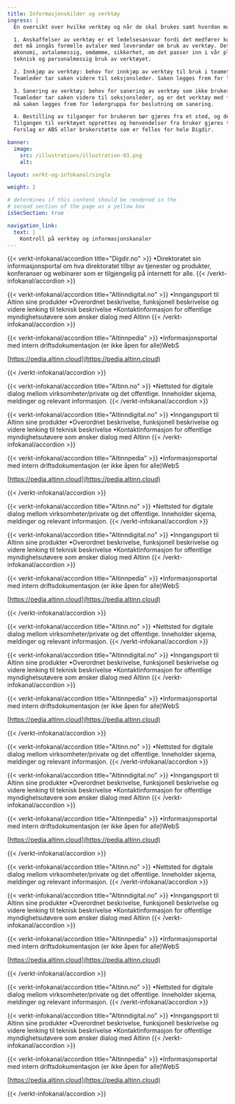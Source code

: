 ```yaml
---
title: Informasjonskilder og verktøy
ingress: |
  En oversikt over hvilke verktøy og når de skal brukes samt hvordan man skal bestille nye verktøy?

  1. Anskaffelser av verktøy er et ledelsesansvar fordi det medfører kostnader for etaten og 
  det må inngås formelle avtaler med leverandør om bruk av verktøy. Det skal vurderes behov, 
  økonomi, avtalemessig, omdømme, sikkerhet, om det passer inn i vår plattform/potefølje 
  teknisk og personalmessig bruk av verktøyet.

  2. Innkjøp av verktøy: behov for innkjøp av verktøy til bruk i teamet meldes til teamleder. 
  Teamleder tar saken videre til seksjonsleder. Saken legges frem for ledergruppa for beslutning om innkjøp.

  3. Sanering av verktøy: behov for sanering av verktøy som ikke brukes lengre, ta kontakt med teamleder. 
  Teamleder tar saken videre til seksjonsleder, og er det verktøy med flere brukere utover teamet, 
  må saken legges frem for ledergruppa for beslutning om sanering.

  4. Bestilling av tilganger for brukeren bør gjøres fra et sted, og det er en leder som bestiller. 
  Tilgangen til verktøyet opprettes og henvendelser fra bruker gjøres til samme sted. 
  Forslag er ABS eller brukerstøtte som er felles for hele Digdir.

banner:
  image:
    src: /illustrations/illustration-03.png
    alt:

layout: verkt-og-infokanal/single

weight: 2

# determines if this content should be rendered in the
# second section of the page as a yellow box
isSecSection: true

navigation_link:
  text: |
    Kontroll på verktøy og informasjonskanaler
---
```


{{< verkt-infokanal/accordion title="Digdir.no" >}}
•Direktoratet sin informasjonsportal om hva direktoratet tilbyr av tjenester og produkter, konferanser og webinarer som er tilgjengelig på internett for alle. 
{{< /verkt-infokanal/accordion >}}

{{< verkt-infokanal/accordion title="Altinndigital.no" >}}
•Inngangsport til Altinn sine produkter
•Overordnet beskrivelse, funksjonell beskrivelse og videre lenking til teknisk beskrivelse
•Kontaktinformasjon for offentlige myndighetsutøvere som ønsker dialog med Altinn
{{< /verkt-infokanal/accordion >}}

{{< verkt-infokanal/accordion title="Altinnpedia" >}}
•Informasjonsportal med intern driftsdokumentasjon (er ikke åpen for alle)WebS

[https://pedia.altinn.cloud](https://pedia.altinn.cloud)

{{< /verkt-infokanal/accordion >}}

{{< verkt-infokanal/accordion title="Altinn.no" >}}
•Nettsted for digitale dialog mellom virksomheter/private og det offentlige. Inneholder skjema, meldinger og relevant informasjon.
{{< /verkt-infokanal/accordion >}}

{{< verkt-infokanal/accordion title="Altinndigital.no" >}}
•Inngangsport til Altinn sine produkter
•Overordnet beskrivelse, funksjonell beskrivelse og videre lenking til teknisk beskrivelse
•Kontaktinformasjon for offentlige myndighetsutøvere som ønsker dialog med Altinn
{{< /verkt-infokanal/accordion >}}

{{< verkt-infokanal/accordion title="Altinnpedia" >}}
•Informasjonsportal med intern driftsdokumentasjon (er ikke åpen for alle)WebS

[https://pedia.altinn.cloud](https://pedia.altinn.cloud)

{{< /verkt-infokanal/accordion >}}

{{< verkt-infokanal/accordion title="Altinn.no" >}}
•Nettsted for digitale dialog mellom virksomheter/private og det offentlige. Inneholder skjema, meldinger og relevant informasjon.
{{< /verkt-infokanal/accordion >}}

{{< verkt-infokanal/accordion title="Altinndigital.no" >}}
•Inngangsport til Altinn sine produkter
•Overordnet beskrivelse, funksjonell beskrivelse og videre lenking til teknisk beskrivelse
•Kontaktinformasjon for offentlige myndighetsutøvere som ønsker dialog med Altinn
{{< /verkt-infokanal/accordion >}}

{{< verkt-infokanal/accordion title="Altinnpedia" >}}
•Informasjonsportal med intern driftsdokumentasjon (er ikke åpen for alle)WebS

[https://pedia.altinn.cloud](https://pedia.altinn.cloud)

{{< /verkt-infokanal/accordion >}}

{{< verkt-infokanal/accordion title="Altinn.no" >}}
•Nettsted for digitale dialog mellom virksomheter/private og det offentlige. Inneholder skjema, meldinger og relevant informasjon.
{{< /verkt-infokanal/accordion >}}

{{< verkt-infokanal/accordion title="Altinndigital.no" >}}
•Inngangsport til Altinn sine produkter
•Overordnet beskrivelse, funksjonell beskrivelse og videre lenking til teknisk beskrivelse
•Kontaktinformasjon for offentlige myndighetsutøvere som ønsker dialog med Altinn
{{< /verkt-infokanal/accordion >}}

{{< verkt-infokanal/accordion title="Altinnpedia" >}}
•Informasjonsportal med intern driftsdokumentasjon (er ikke åpen for alle)WebS

[https://pedia.altinn.cloud](https://pedia.altinn.cloud)

{{< /verkt-infokanal/accordion >}}

{{< verkt-infokanal/accordion title="Altinn.no" >}}
•Nettsted for digitale dialog mellom virksomheter/private og det offentlige. Inneholder skjema, meldinger og relevant informasjon.
{{< /verkt-infokanal/accordion >}}

{{< verkt-infokanal/accordion title="Altinndigital.no" >}}
•Inngangsport til Altinn sine produkter
•Overordnet beskrivelse, funksjonell beskrivelse og videre lenking til teknisk beskrivelse
•Kontaktinformasjon for offentlige myndighetsutøvere som ønsker dialog med Altinn
{{< /verkt-infokanal/accordion >}}

{{< verkt-infokanal/accordion title="Altinnpedia" >}}
•Informasjonsportal med intern driftsdokumentasjon (er ikke åpen for alle)WebS

[https://pedia.altinn.cloud](https://pedia.altinn.cloud)

{{< /verkt-infokanal/accordion >}}

{{< verkt-infokanal/accordion title="Altinn.no" >}}
•Nettsted for digitale dialog mellom virksomheter/private og det offentlige. Inneholder skjema, meldinger og relevant informasjon.
{{< /verkt-infokanal/accordion >}}

{{< verkt-infokanal/accordion title="Altinndigital.no" >}}
•Inngangsport til Altinn sine produkter
•Overordnet beskrivelse, funksjonell beskrivelse og videre lenking til teknisk beskrivelse
•Kontaktinformasjon for offentlige myndighetsutøvere som ønsker dialog med Altinn
{{< /verkt-infokanal/accordion >}}

{{< verkt-infokanal/accordion title="Altinnpedia" >}}
•Informasjonsportal med intern driftsdokumentasjon (er ikke åpen for alle)WebS

[https://pedia.altinn.cloud](https://pedia.altinn.cloud)

{{< /verkt-infokanal/accordion >}}

{{< verkt-infokanal/accordion title="Altinn.no" >}}
•Nettsted for digitale dialog mellom virksomheter/private og det offentlige. Inneholder skjema, meldinger og relevant informasjon.
{{< /verkt-infokanal/accordion >}}

{{< verkt-infokanal/accordion title="Altinndigital.no" >}}
•Inngangsport til Altinn sine produkter
•Overordnet beskrivelse, funksjonell beskrivelse og videre lenking til teknisk beskrivelse
•Kontaktinformasjon for offentlige myndighetsutøvere som ønsker dialog med Altinn
{{< /verkt-infokanal/accordion >}}

{{< verkt-infokanal/accordion title="Altinnpedia" >}}
•Informasjonsportal med intern driftsdokumentasjon (er ikke åpen for alle)WebS

[https://pedia.altinn.cloud](https://pedia.altinn.cloud)

{{< /verkt-infokanal/accordion >}}
